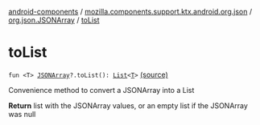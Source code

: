 [android-components](../../index.md) / [mozilla.components.support.ktx.android.org.json](../index.md) / [org.json.JSONArray](index.md) / [toList](./to-list.md)

# toList

`fun <T> `[`JSONArray`](https://developer.android.com/reference/org/json/JSONArray.html)`?.toList(): `[`List`](https://kotlinlang.org/api/latest/jvm/stdlib/kotlin.collections/-list/index.html)`<`[`T`](to-list.md#T)`>` [(source)](https://github.com/mozilla-mobile/android-components/blob/master/components/support/ktx/src/main/java/mozilla/components/support/ktx/android/org/json/JSONArray.kt#L34)

Convenience method to convert a JSONArray into a List

**Return**
list with the JSONArray values, or an empty list if the JSONArray was null


